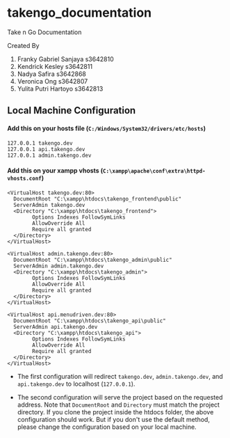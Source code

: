 # takengo_documentation
Take n Go Documentation

Created By
1. Franky Gabriel Sanjaya s3642810
2. Kendrick Kesley s3642811
3. Nadya Safira s3642868
4. Veronica Ong s3642807
5. Yulita Putri Hartoyo s3642813

## Local Machine Configuration

#### Add this on your hosts file (`C:/Windows/System32/drivers/etc/hosts`)
```
127.0.0.1 takengo.dev
127.0.0.1 api.takengo.dev
127.0.0.1 admin.takengo.dev
```
#### Add this on your xampp vhosts (`C:\xampp\apache\conf\extra\httpd-vhosts.conf`)
```
<VirtualHost takengo.dev:80>
  DocumentRoot "C:\xampp\htdocs\takengo_frontend\public"
  ServerAdmin takengo.dev
  <Directory "C:\xampp\htdocs\takengo_frontend">
        Options Indexes FollowSymLinks
        AllowOverride All
        Require all granted
  </Directory>
</VirtualHost>

<VirtualHost admin.takengo.dev:80>
  DocumentRoot "C:\xampp\htdocs\takengo_admin\public"
  ServerAdmin admin.takengo.dev
  <Directory "C:\xampp\htdocs\takengo_admin">
        Options Indexes FollowSymLinks
        AllowOverride All
        Require all granted
  </Directory>
</VirtualHost>

<VirtualHost api.menudriven.dev:80>
  DocumentRoot "C:\xampp\htdocs\takengo_api\public"
  ServerAdmin api.takengo.dev
  <Directory "C:\xampp\htdocs\takengo_api">
        Options Indexes FollowSymLinks
        AllowOverride All
        Require all granted
  </Directory>
</VirtualHost>
```

  * The first configuration will redirect `takengo.dev`, `admin.takengo.dev`, and `api.takengo.dev` to localhost (`127.0.0.1`).

  * The second configuration will serve the project based on the requested address. Note that `DocumentRoot` and `Directory` must match the project directory. If you clone the project inside the htdocs folder, the above configuration should work. But if you don't use the default method, please change the configuration based on your local machine.
